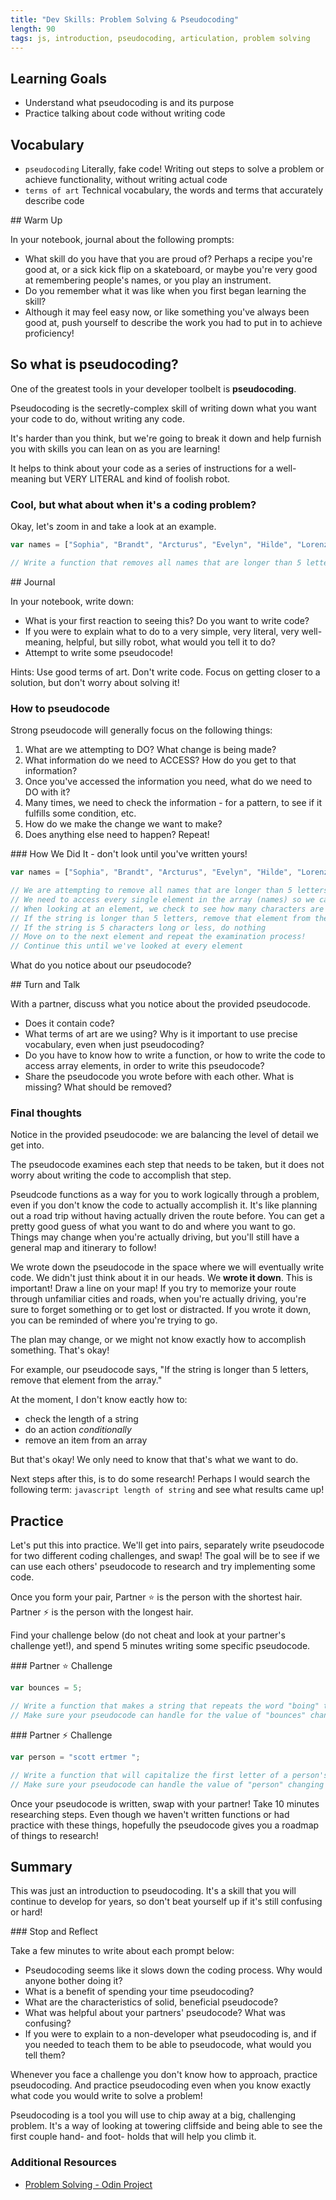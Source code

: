 ```yaml
---
title: "Dev Skills: Problem Solving & Pseudocoding"
length: 90
tags: js, introduction, pseudocoding, articulation, problem solving
---
```


## Learning Goals

* Understand what pseudocoding is and its purpose
* Practice talking about code without writing code
<!-- * Sit in the eustress! -->

## Vocabulary

- `pseudocoding` Literally, fake code! Writing out steps to solve a problem or achieve functionality, without writing actual code
- `terms of art` Technical vocabulary, the words and terms that accurately describe code
<!-- - `eustress` Beneficial stress; the motivating sensation of discomfort that occurs when you don't know something, which compels you to figure it out (different from _distress_, which paralyzes) -->

<section class="call-to-action">
## Warm Up

In your notebook, journal about the following prompts:

- What skill do you have that you are proud of? Perhaps a recipe you're good at, or a sick kick flip on a skateboard, or maybe you're very good at remembering people's names, or you play an instrument.
- Do you remember what it was like when you first began learning the skill?
- Although it may feel easy now, or like something you've always been good at, push yourself to describe the work you had to put in to achieve proficiency!
</section>

## So what is pseudocoding?

One of the greatest tools in your developer toolbelt is **pseudocoding**.

Pseudocoding is the secretly-complex skill of writing down what you want your code to do, without writing any code.

It's harder than you think, but we're going to break it down and help furnish you with skills you can lean on as you are learning!

It helps to think about your code as a series of instructions for a well-meaning but VERY LITERAL and kind of foolish robot.

### Cool, but what about when it's a coding problem?

Okay, let's zoom in and take a look at an example.

```js
var names = ["Sophia", "Brandt", "Arcturus", "Evelyn", "Hilde", "Lorenzo", "Xola", "Mayhew"];

// Write a function that removes all names that are longer than 5 letters from the array
```

<section class="call-to-action">
## Journal

In your notebook, write down:

- What is your first reaction to seeing this? Do you want to write code?
- If you were to explain what to do to a very simple, very literal, very well-meaning, helpful, but silly robot, what would you tell it to do?
- Attempt to write some pseudocode!

Hints: Use good terms of art. Don't write code. Focus on getting closer to a solution, but don't worry about solving it!
</section>

### How to pseudocode

Strong pseudocode will generally focus on the following things:

1. What are we attempting to DO? What change is being made?
1. What information do we need to ACCESS? How do you get to that information?
1. Once you've accessed the information you need, what do we need to DO with it?
1. Many times, we need to check the information - for a pattern, to see if it fulfills some condition, etc.
1. How do we make the change we want to make?
1. Does anything else need to happen? Repeat!

<section class="answer">
### How We Did It - don't look until you've written yours!

```js
var names = ["Sophia", "Brandt", "Arcturus", "Evelyn", "Hilde", "Lorenzo", "Xola", "Mayhew"];

// We are attempting to remove all names that are longer than 5 letters
// We need to access every single element in the array (names) so we can examine it
// When looking at an element, we check to see how many characters are in the string
// If the string is longer than 5 letters, remove that element from the array
// If the string is 5 characters long or less, do nothing
// Move on to the next element and repeat the examination process!
// Continue this until we've looked at every element
```
</section>

What do you notice about our pseudocode?

<section class="call-to-action">
## Turn and Talk

With a partner, discuss what you notice about the provided pseudocode.

- Does it contain code?
- What terms of art are we using? Why is it important to use precise vocabulary, even when just pseudocoding?
- Do you have to know how to write a function, or how to write the code to access array elements, in order to write this pseudocode?
- Share the pseudocode you wrote before with each other. What is missing? What should be removed?
</section>

### Final thoughts

Notice in the provided pseudocode: we are balancing the level of detail we get into.

The pseudocode examines each step that needs to be taken, but it does not worry about writing the code to accomplish that step.

Pseudcode functions as a way for you to work logically through a problem, even if you don't know the code to actually accomplish it. It's like planning out a road trip without having actually driven the route before. You can get a pretty good guess of what you want to do and where you want to go. Things may change when you're actually driving, but you'll still have a general map and itinerary to follow!

We wrote down the pseudocode in the space where we will eventually write code. We didn't just think about it in our heads. We **wrote it down**. This is important! Draw a line on your map! If you try to memorize your route through unfamiliar cities and roads, when you're actually driving, you're sure to forget something or to get lost or distracted. If you wrote it down, you can be reminded of where you're trying to go.

The plan may change, or we might not know exactly how to accomplish something. That's okay!

For example, our pseudocode says, "If the string is longer than 5 letters, remove that element from the array."

At the moment, I don't know eactly how to:

- check the length of a string
- do an action _conditionally_
- remove an item from an array

But that's okay! We only need to know that that's what we want to do.

Next steps after this, is to do some research! Perhaps I would search the following term: `javascript length of string` and see what results came up!

## Practice

Let's put this into practice. We'll get into pairs, separately write pseudocode for two different coding challenges, and swap! The goal will be to see if we can use each others' pseudocode to research and try implementing some code.

Once you form your pair, Partner ⭐️ is the person with the shortest hair. Partner ⚡️ is the person with the longest hair.

Find your challenge below (do not cheat and look at your partner's challenge yet!), and spend 5 minutes writing some specific pseudocode.

<section class="answer">
### Partner ⭐️ Challenge

```js
var bounces = 5;

// Write a function that makes a string that repeats the word "boing" the same number of times as the value of the variable "bounces".
// Make sure your pseudocode can handle for the value of "bounces" changing to be a different number!
```
</section>

<section class="answer">
### Partner ⚡️ Challenge

```js
var person = "scott ertmer ";

// Write a function that will capitalize the first letter of a person's name. For example, "Scott Ertmer"
// Make sure your pseudocode can handle the value of "person" changing to a different name!

```
</section>

Once your pseudocode is written, swap with your partner! Take 10 minutes researching steps. Even though we haven't written functions or had practice with these things, hopefully the pseudocode gives you a roadmap of things to research!

## Summary

This was just an introduction to pseudocoding. It's a skill that you will continue to develop for years, so don't beat yourself up if it's still confusing or hard!

<section class="checks-for-understanding">
### Stop and Reflect

Take a few minutes to write about each prompt below:

- Pseudocoding seems like it slows down the coding process. Why would anyone bother doing it?
- What is a benefit of spending your time pseudocoding?
- What are the characteristics of solid, beneficial pseudocode?
- What was helpful about your partners' pseudocode? What was confusing?
- If you were to explain to a non-developer what pseudocoding is, and if you needed to teach them to be able to pseudocode, what would you tell them?
</section>

Whenever you face a challenge you don't know how to approach, practice pseudocoding. And practice pseudocoding even when you know exactly what code you would write to solve a problem!

Pseudocoding is a tool you will use to chip away at a big, challenging problem. It's a way of looking at towering cliffside and being able to see the first couple hand- and foot- holds that will help you climb it.




### Additional Resources

- [Problem Solving - Odin Project](https://www.theodinproject.com/lessons/foundations-problem-solving)
